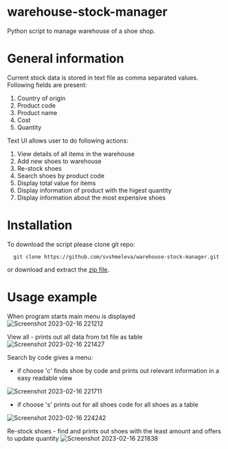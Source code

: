 # warehouse-stock-manager
Python script to manage warehouse of a shoe shop.

# General information

Current stock data is stored in text file as comma separated values. Following fields are present:
1. Country of origin
2. Product code
3. Product name
4. Cost
5. Quantity

Text UI allows user to do following actions:
1. View details of all items in the warehouse
2. Add new shoes to warehouse
3. Re-stock shoes
4. Search shoes by product code
5. Display total value for items
6. Display information of product with the higest quantity
7. Display information about the most expensive shoes

# Installation

To download the script please clone git repo:
```
  git clone https://github.com/svshmeleva/warehouse-stock-manager.git
```

or download and extract the [zip file](https://github.com/svshmeleva/warehouse-stock-manager/archive/refs/heads/main.zip).

# Usage example
When program starts main menu is displayed
![Screenshot 2023-02-16 221212](https://user-images.githubusercontent.com/120607373/219506575-f35f076b-092d-4f41-bc1d-3c00ea9eef5b.jpg)

View all - prints out all data from txt file as table
![Screenshot 2023-02-16 221427](https://user-images.githubusercontent.com/120607373/219506466-59117d28-098f-4966-91ef-7b01f12b22c2.jpg)

Search by code gives a menu:
- if choose 'c' finds shoe by code and prints out relevant information in a easy readable view

![Screenshot 2023-02-16 221711](https://user-images.githubusercontent.com/120607373/219506782-2adb863e-3108-4f60-ac58-9d0c094d29fb.jpg)

- if choose 's' prints out for all shoes code for all shoes as a table

![Screenshot 2023-02-16 224242](https://user-images.githubusercontent.com/120607373/219506845-26ff9e65-615b-44a6-9373-11898d2cd66d.jpg)


Re-stock shoes - find and prints out shoes with the least amount and offers to update quantity
![Screenshot 2023-02-16 221838](https://user-images.githubusercontent.com/120607373/219507275-39e80bd0-e4dc-4695-8ee4-0d74c283c084.jpg)
